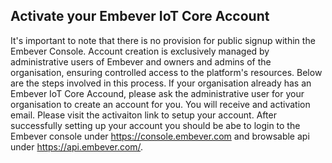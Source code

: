 ## Activate your Embever IoT Core Account
It's important to note that there is no provision for public signup within the Embever Console. Account creation is exclusively managed by administrative users of Embever and owners and admins of the organisation, ensuring controlled access to the platform's resources. Below are the steps involved in this process.
If your organisation already has an Embever IoT Core Accound, please ask the administrative user for your organisation to create an account for you.
You will receive and activation email. Please visit the activaiton link to setup your account.
After successfully setting up your account you should be abe to login to the Embever console under https://console.embever.com and browsable api under https://api.embever.com/.